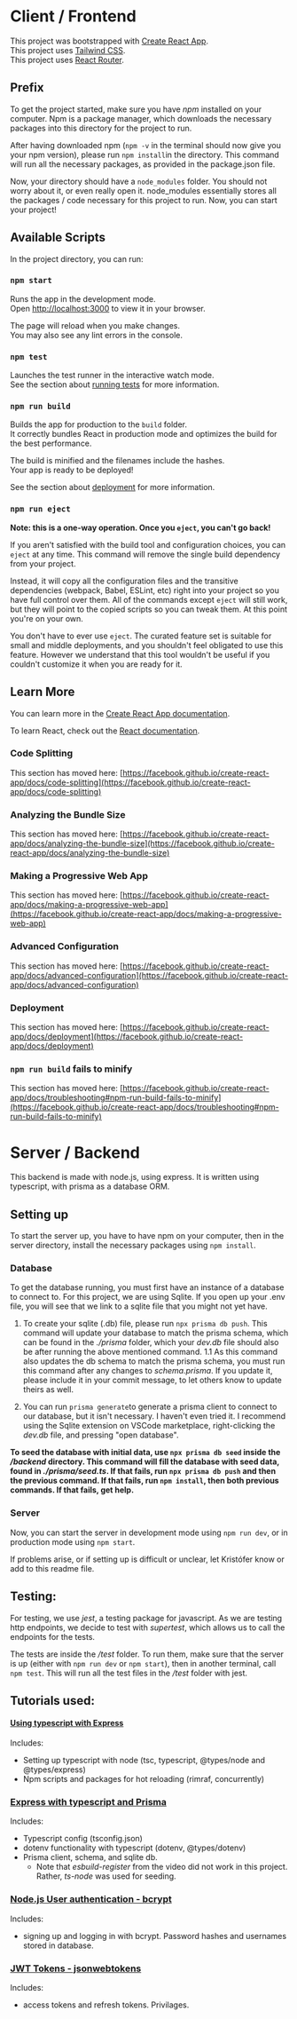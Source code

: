 # Client / Frontend

This project was bootstrapped with [Create React App](https://github.com/facebook/create-react-app).\
This project uses [Tailwind CSS](https://tailwindui.com/documentation).\
This project uses [React Router](https://reactrouter.com/en/main).

## Prefix

To get the project started, make sure you have _npm_ installed on your computer. Npm is a package manager, which downloads the necessary packages into this directory for the project to run.

After having downloaded npm (`npm -v` in the terminal should now give you your npm version), please run `npm install`in the directory. This command will run all the necessary packages, as provided in the package.json file.

Now, your directory should have a `node_modules` folder. You should not worry about it, or even really open it. node_modules essentially stores all the packages / code necessary for this project to run. Now, you can start your project!

## Available Scripts

In the project directory, you can run:

### `npm start`

Runs the app in the development mode.\
Open [http://localhost:3000](http://localhost:3000) to view it in your browser.

The page will reload when you make changes.\
You may also see any lint errors in the console.

### `npm test`

Launches the test runner in the interactive watch mode.\
See the section about [running tests](https://facebook.github.io/create-react-app/docs/running-tests) for more information.

### `npm run build`

Builds the app for production to the `build` folder.\
It correctly bundles React in production mode and optimizes the build for the best performance.

The build is minified and the filenames include the hashes.\
Your app is ready to be deployed!

See the section about [deployment](https://facebook.github.io/create-react-app/docs/deployment) for more information.

### `npm run eject`

**Note: this is a one-way operation. Once you `eject`, you can't go back!**

If you aren't satisfied with the build tool and configuration choices, you can `eject` at any time. This command will remove the single build dependency from your project.

Instead, it will copy all the configuration files and the transitive dependencies (webpack, Babel, ESLint, etc) right into your project so you have full control over them. All of the commands except `eject` will still work, but they will point to the copied scripts so you can tweak them. At this point you're on your own.

You don't have to ever use `eject`. The curated feature set is suitable for small and middle deployments, and you shouldn't feel obligated to use this feature. However we understand that this tool wouldn't be useful if you couldn't customize it when you are ready for it.

## Learn More

You can learn more in the [Create React App documentation](https://facebook.github.io/create-react-app/docs/getting-started).

To learn React, check out the [React documentation](https://reactjs.org/).

### Code Splitting

This section has moved here: [https://facebook.github.io/create-react-app/docs/code-splitting](https://facebook.github.io/create-react-app/docs/code-splitting)

### Analyzing the Bundle Size

This section has moved here: [https://facebook.github.io/create-react-app/docs/analyzing-the-bundle-size](https://facebook.github.io/create-react-app/docs/analyzing-the-bundle-size)

### Making a Progressive Web App

This section has moved here: [https://facebook.github.io/create-react-app/docs/making-a-progressive-web-app](https://facebook.github.io/create-react-app/docs/making-a-progressive-web-app)

### Advanced Configuration

This section has moved here: [https://facebook.github.io/create-react-app/docs/advanced-configuration](https://facebook.github.io/create-react-app/docs/advanced-configuration)

### Deployment

This section has moved here: [https://facebook.github.io/create-react-app/docs/deployment](https://facebook.github.io/create-react-app/docs/deployment)

### `npm run build` fails to minify

This section has moved here: [https://facebook.github.io/create-react-app/docs/troubleshooting#npm-run-build-fails-to-minify](https://facebook.github.io/create-react-app/docs/troubleshooting#npm-run-build-fails-to-minify)

# Server / Backend

This backend is made with node.js, using express. It is written using typescript, with prisma as a database ORM.

## Setting up

To start the server up, you have to have npm on your computer, then in the server directory, install the necessary packages using `npm install`.

### Database

To get the database running, you must first have an instance of a database to connect to. For this project, we are using Sqlite. If you open up your .env file, you will see that we link to a sqlite file that you might not yet have.

1. To create your sqlite (.db) file, please run `npx prisma db push`. This command will update your database to match the prisma schema, which can be found in the _./prisma_ folder, which your _dev.db_ file should also be after running the above mentioned command.
   1.1 As this command also updates the db schema to match the prisma schema, you must run this command after any changes to _schema.prisma_. If you update it, please include it in your commit message, to let others know to update theirs as well.

2. You can run `prisma generate`to generate a prisma client to connect to our database, but it isn't necessary. I haven't even tried it. I recommend using the Sqlite extension on VSCode marketplace, right-clicking the _dev.db_ file, and pressing "open database".

**To seed the database with initial data, use `npx prisma db seed` inside the _/backend_ directory. This command will fill the database with seed data, found in _./prisma/seed.ts_.
If that fails, run `npx prisma db push` and then the previous command.
If that fails, run `npm install`, then both previous commands.
If that fails, get help.**

### Server

Now, you can start the server in development mode using `npm run dev`, or in production mode using `npm start`.

If problems arise, or if setting up is difficult or unclear, let Kristófer know or add to this readme file.

## Testing:

For testing, we use _jest_, a testing package for javascript. As we are testing http endpoints, we decide to test with _supertest_, which allows us to call the endpoints for the tests.

The tests are inside the _/test_ folder. To run them, make sure that the server is up (either with `npm run dev` or `npm start`), then in another terminal, call `npm test`. This will run all the test files in the _/test_ folder with jest.

## Tutorials used:

#### [Using typescript with Express](https://youtu.be/qy8PxD3alWw)

Includes:

- Setting up typescript with node (tsc, typescript, @types/node and @types/express)
- Npm scripts and packages for hot reloading (rimraf, concurrently)

### [Express with typescript and Prisma](https://www.youtube.com/watch?v=PM58NEMJgMw)

Includes:

- Typescript config (tsconfig.json)
- dotenv functionality with typescript (dotenv, @types/dotenv)
- Prisma client, schema, and sqlite db.
  - Note that _esbuild-register_ from the video did not work in this project. Rather, _ts-node_ was used for seeding.

### [Node.js User authentication - bcrypt](https://www.youtube.com/watch?v=Ud5xKCYQTjM)

Includes:

- signing up and logging in with bcrypt. Password hashes and usernames stored in database.

### [JWT Tokens - jsonwebtokens](https://www.youtube.com/watch?v=mbsmsi7l3r4)

Includes:

- access tokens and refresh tokens. Privilages.
